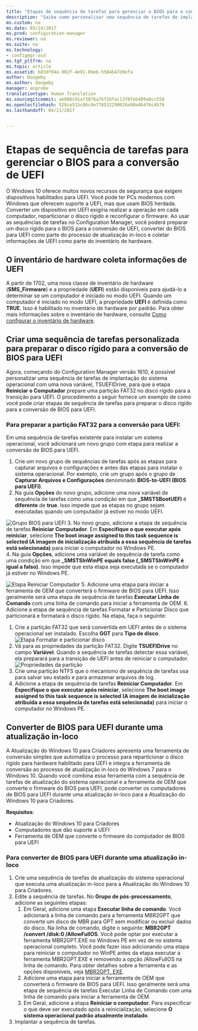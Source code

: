 ```yaml
---
title: "Etapas de sequência de tarefas para gerenciar o BIOS para a conversão de UEFI | Configuration Manager"
description: "Saiba como personalizar uma sequência de tarefas de implantação do sistema operacional para preparar uma partição FAT32 para a transição para UEFI."
ms.custom: na
ms.date: 03/24/2017
ms.prod: configuration-manager
ms.reviewer: na
ms.suite: na
ms.technology:
- configmgr-osd
ms.tgt_pltfrm: na
ms.topic: article
ms.assetid: bd3df04a-902f-4e91-89eb-5584b47d9efa
author: Dougeby
ms.author: dougeby
manager: angrobe
translationtype: Human Translation
ms.sourcegitcommit: ae008c91a7387ba76f2bfac13f8feb489a0cc558
ms.openlocfilehash: 528ce515c86c4e778532290026a90a46476c4576
ms.lasthandoff: 04/21/2017


---
```

# <a name="task-sequence-steps-to-manage-bios-to-uefi-conversion"></a>Etapas de sequência de tarefas para gerenciar o BIOS para a conversão de UEFI
O Windows 10 oferece muitos novos recursos de segurança que exigem dispositivos habilitados para UEFI. Você pode ter PCs modernos com Windows que oferecem suporte a UEFI, mas que usam BIOS herdada. Converter um dispositivo em UEFI exigiria realizar a operação em cada computador, reparticionar o disco rígido e reconfigurar o firmware. Ao usar as sequências de tarefas no Configuration Manager, você poderá preparar um disco rígido para o BIOS para a conversão de UEFI, converter do BIOS para UEFI como parte do processo de atualização in-loco e coletar informações de UEFI como parte do inventário de hardware.

## <a name="hardware-inventory-collects-uefi-information"></a>O inventário de hardware coleta informações de UEFI
A partir de 1702, uma nova classe de inventário de hardware (**SMS_Firmware**) e a propriedade (**UEFI**) estão disponíveis para ajudá-lo a determinar se um computador é iniciado no modo UEFI. Quando um computador é iniciado no modo UEFI, a propriedade **UEFI** é definida como **TRUE**. Isso é habilitado no inventário de hardware por padrão. Para obter mais informações sobre o inventário de hardware, consulte [Como configurar o inventário de hardware](/sccm/core/clients/manage/inventory/configure-hardware-inventory).

## <a name="create-a-custom-task-sequence-to-prepare-the-hard-drive-for-bios-to-uefi-conversion"></a>Criar uma sequência de tarefas personalizada para preparar o disco rígido para a conversão de BIOS para UEFI
Agora, começando do Configuration Manager versão 1610, é possível personalizar uma sequência de tarefas de implantação do sistema operacional com uma nova variável, TSUEFIDrive, para que a etapa **Reiniciar o Computador** prepare uma partição FAT32 no disco rígido para a transição para UEFI. O procedimento a seguir fornece um exemplo de como você pode criar etapas de sequência de tarefas para preparar o disco rígido para a conversão de BIOS para UEFI.

### <a name="to-prepare-the-fat32-partition-for-the-conversion-to-uefi"></a>Para preparar a partição FAT32 para a conversão para UEFI:
Em uma sequência de tarefas existente para instalar um sistema operacional, você adicionará um novo grupo com etapa para realizar a conversão de BIOS para UEFI.

1. Crie um novo grupo de sequências de tarefas após as etapas para capturar arquivos e configurações e antes das etapas para instalar o sistema operacional. Por exemplo, crie um grupo após o grupo de **Capturar Arquivos e Configurações** denominado **BIOS-to-UEFI (BIOS para UEFI)**.
2. Na guia **Opções** do novo grupo, adicione uma nova variável de sequência de tarefas como uma condição em que **_SMSTSBootUEFI** é **diferente** de **true**. Isso impede que as etapas no grupo sejam executadas quando um computador já estiver no modo UEFI.

  ![Grupo BIOS para UEFI](../../core/get-started/media/BIOS-to-UEFI-group.png)
3. No novo grupo, adicione a etapa de sequência de tarefas **Reiniciar Computador**. Em **Especifique o que executar após reiniciar**, selecione **The boot image assigned to this task sequence is selected (A imagem de inicialização atribuída a essa sequência de tarefas está selecionada)** para iniciar o computador no Windows PE.  
4. Na guia **Opções**, adicione uma variável de sequência de tarefa como uma condição em que **_SMSTSInWinPE equals false (_SMSTSInWinPE é igual a falso)**. Isso impede que esta etapa seja executada se o computador já estiver no Windows PE.

  ![Etapa Reiniciar Computador](../../core/get-started/media/restart-in-windows-pe.png)
5. Adicione uma etapa para iniciar a ferramenta de OEM que converterá o firmware de BIOS para UEFI. Isso geralmente será uma etapa de sequência de tarefas **Executar Linha de Comando** com uma linha de comando para iniciar a ferramenta de OEM.
6. Adicione a etapa de sequência de tarefas Formatar e Particionar Disco que particionará e formatará o disco rígido. Na etapa, faça o seguinte:
  1. Crie a partição FAT32 que será convertida em UEFI antes de o sistema operacional ser instalado. Escolha **GGT** para **Tipo de disco**.
    ![Etapa Formatar e particionar disco](../media/format-and-partition-disk.png)
  2. Vá para as propriedades da partição FAT32. Digite **TSUEFIDrive** no campo **Variável**. Quando a sequência de tarefas detectar essa variável, ela preparará para a transição de UEFI antes de reiniciar o computador.
    ![Propriedades da partição](../../core/get-started/media/partition-properties.png)
  3. Crie uma partição NTFS que o mecanismo de sequência de tarefas usa para salvar seu estado e para armazenar arquivos de log.
7. Adicione a etapa de sequência de tarefas **Reiniciar Computador**. Em **Especifique o que executar após reiniciar**, selecione **The boot image assigned to this task sequence is selected (A imagem de inicialização atribuída a essa sequência de tarefas está selecionada)** para iniciar o computador no Windows PE.  

## <a name="convert-from-bios-to-uefi-during-an-in-place-upgrade"></a>Converter de BIOS para UEFI durante uma atualização in-loco
A Atualização do Windows 10 para Criadores apresenta uma ferramenta de conversão simples que automatiza o processo para reparticionar o disco rígido para hardware habilitado para UEFI e integra a ferramenta de conversão ao processo de atualização in-loco do Windows 7 para o Windows 10. Quando você combina essa ferramenta com a sequência de tarefas de atualização do sistema operacional e a ferramenta de OEM que converte o firmware do BIOS para UEFI, pode converter os computadores de BIOS para UEFI durante uma atualização in-loco para a Atualização do Windows 10 para Criadores.

**Requisitos**:
- Atualização do Windows 10 para Criadores
- Computadores que dão suporte a UEFI
- Ferramenta de OEM que converte o firmware do computador de BIOS para UEFI

### <a name="to-convert-from-bios-to-uefi-during-an-in-place-upgrade"></a>Para converter de BIOS para UEFI durante uma atualização in-loco
1. Crie uma sequência de tarefas de atualização do sistema operacional que executa uma atualização in-loco para a Atualização do Windows 10 para Criadores.
2. Edite a sequência de tarefas. No **Grupo de pós-processamento**, adicione as seguintes etapas:
   1. Em Geral, adicione uma etapa **Executar linha de comando**. Você adicionará a linha de comando para a ferramenta MBR2GPT que converte um disco de MBR para GPT sem modificar ou excluir dados do disco. Na linha de comando, digite o seguinte: **MBR2GPT /convert /disk:0 /AllowFullOS**. Você pode optar por executar a ferramenta MBR2GPT.EXE no Windows PE em vez de no sistema operacional completo. Você pode fazer isso adicionando uma etapa para reiniciar o computador no WinPE antes da etapa executar a ferramenta MBR2GPT.EXE e removendo a opção /AllowFullOS na linha de comando. Para obter detalhes sobre a ferramenta e as opções disponíveis, veja [MBR2GPT. EXE](https://technet.microsoft.com/itpro/windows/deploy/mbr-to-gpt).
   2. Adicione uma etapa para iniciar a ferramenta de OEM que converterá o firmware de BIOS para UEFI. Isso geralmente será uma etapa de sequência de tarefas Executar Linha de Comando com uma linha de comando para iniciar a ferramenta de OEM.
   3. Em Geral, adicione a etapa **Reiniciar o computador**. Para especificar o que deve ser executado após a reinicialização, selecione **O sistema operacional padrão atualmente instalado**.
3. Implantar a sequência de tarefas.

